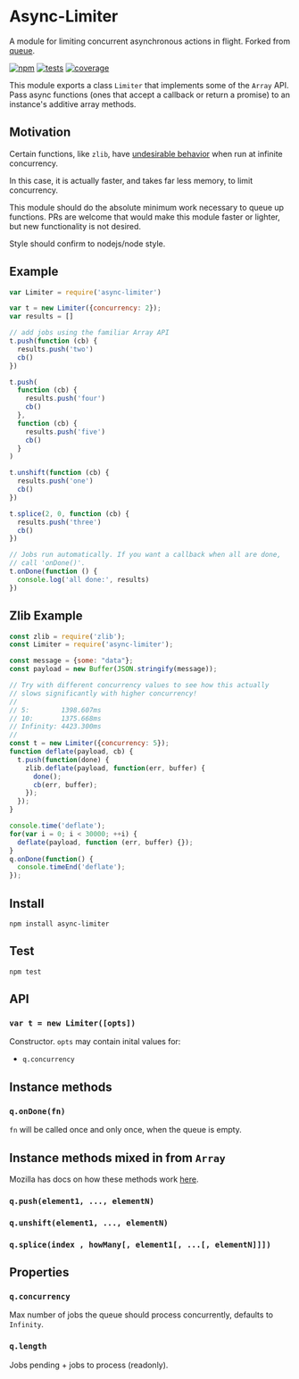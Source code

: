 # Async-Limiter

A module for limiting concurrent asynchronous actions in flight. Forked from [queue](https://github.com/jessetane/queue).

[![npm](http://img.shields.io/npm/v/async-limiter.svg?style=flat-square)](http://www.npmjs.org/async-limiter)
[![tests](https://img.shields.io/travis/STRML/async-limiter.svg?style=flat-square&branch=master)](https://travis-ci.org/STRML/async-limiter)
[![coverage](https://img.shields.io/coveralls/STRML/async-limiter.svg?style=flat-square&branch=master)](https://coveralls.io/r/STRML/async-limiter)

This module exports a class `Limiter` that implements some of the `Array` API.
Pass async functions (ones that accept a callback or return a promise) to an instance's additive array methods.

## Motivation

Certain functions, like `zlib`, have [undesirable behavior](https://github.com/nodejs/node/issues/8871#issuecomment-250915913) when
run at infinite concurrency.

In this case, it is actually faster, and takes far less memory, to limit concurrency.

This module should do the absolute minimum work necessary to queue up functions. PRs are welcome that would
make this module faster or lighter, but new functionality is not desired.

Style should confirm to nodejs/node style.

## Example

``` javascript
var Limiter = require('async-limiter')

var t = new Limiter({concurrency: 2});
var results = []

// add jobs using the familiar Array API
t.push(function (cb) {
  results.push('two')
  cb()
})

t.push(
  function (cb) {
    results.push('four')
    cb()
  },
  function (cb) {
    results.push('five')
    cb()
  }
)

t.unshift(function (cb) {
  results.push('one')
  cb()
})

t.splice(2, 0, function (cb) {
  results.push('three')
  cb()
})

// Jobs run automatically. If you want a callback when all are done,
// call 'onDone()'.
t.onDone(function () {
  console.log('all done:', results)
})
```

## Zlib Example

```js
const zlib = require('zlib');
const Limiter = require('async-limiter');

const message = {some: "data"};
const payload = new Buffer(JSON.stringify(message));

// Try with different concurrency values to see how this actually
// slows significantly with higher concurrency!
//
// 5:        1398.607ms
// 10:       1375.668ms
// Infinity: 4423.300ms
//
const t = new Limiter({concurrency: 5});
function deflate(payload, cb) {
  t.push(function(done) {
    zlib.deflate(payload, function(err, buffer) {
      done();
      cb(err, buffer);
    });
  });
}

console.time('deflate');
for(var i = 0; i < 30000; ++i) {
  deflate(payload, function (err, buffer) {});
}
q.onDone(function() {
  console.timeEnd('deflate');
});
```

## Install

`npm install async-limiter`

## Test

`npm test`

## API

### `var t = new Limiter([opts])`
Constructor. `opts` may contain inital values for:
* `q.concurrency`

## Instance methods

### `q.onDone(fn)`
`fn` will be called once and only once, when the queue is empty.

## Instance methods mixed in from `Array`
Mozilla has docs on how these methods work [here](https://developer.mozilla.org/en-US/docs/Web/JavaScript/Reference/Global_Objects/Array).
### `q.push(element1, ..., elementN)`
### `q.unshift(element1, ..., elementN)`
### `q.splice(index , howMany[, element1[, ...[, elementN]]])`

## Properties
### `q.concurrency`
Max number of jobs the queue should process concurrently, defaults to `Infinity`.

### `q.length`
Jobs pending + jobs to process (readonly).

